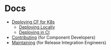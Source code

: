 # Docs

- [Deploying CF for K8s](deploy.md)
  - [Deploying Locally](deploy-local.md)
  - [Deploying in CI](deploy-in-ci.md)
- [Contributing](contributing.md) (for Component Developers)
- [Maintaining](maintaining.md) (for Release Integration Engineers)
